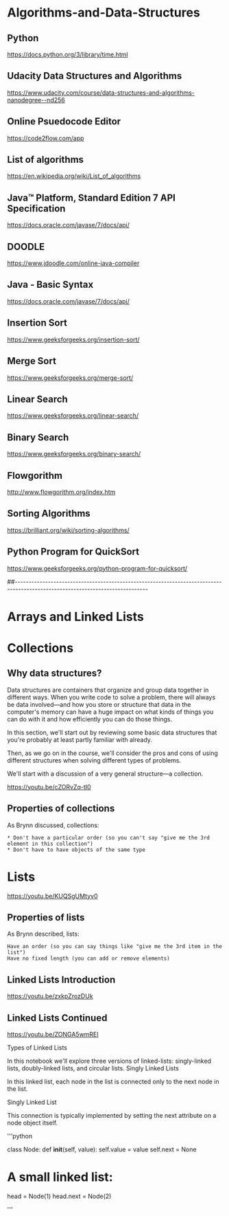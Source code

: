 # Algorithms-and-Data-Structures

## Python
https://docs.python.org/3/library/time.html

## Udacity Data Structures and Algorithms
https://www.udacity.com/course/data-structures-and-algorithms-nanodegree--nd256

## Online Psuedocode Editor
https://code2flow.com/app

## List of algorithms

https://en.wikipedia.org/wiki/List_of_algorithms

## Java™ Platform, Standard Edition 7 API Specification

https://docs.oracle.com/javase/7/docs/api/

## DOODLE

https://www.jdoodle.com/online-java-compiler

## Java - Basic Syntax

https://docs.oracle.com/javase/7/docs/api/

## Insertion Sort

https://www.geeksforgeeks.org/insertion-sort/

## Merge Sort

https://www.geeksforgeeks.org/merge-sort/

## Linear Search

https://www.geeksforgeeks.org/linear-search/

## Binary Search

https://www.geeksforgeeks.org/binary-search/

## Flowgorithm
http://www.flowgorithm.org/index.htm

## Sorting Algorithms
https://brilliant.org/wiki/sorting-algorithms/

## Python Program for QuickSort
https://www.geeksforgeeks.org/python-program-for-quicksort/

##------------------------------------------------------------------------------------------------------------------------------
# Arrays and Linked Lists

# Collections

## Why data structures?

Data structures are containers that organize and group data together in different ways. When you write code to solve a problem, there will always be data involved—and how you store or structure that data in the computer's memory can have a huge impact on what kinds of things you can do with it and how efficiently you can do those things.

In this section, we'll start out by reviewing some basic data structures that you're probably at least partly familiar with already.

Then, as we go on in the course, we'll consider the pros and cons of using different structures when solving different types of problems.

We'll start with a discussion of a very general structure—a collection.

https://youtu.be/cZORvZq-tI0

## Properties of collections

As Brynn discussed, collections:

    * Don't have a particular order (so you can't say "give me the 3rd element in this collection")
    * Don't have to have objects of the same type

# Lists
https://youtu.be/KUQSgUMtyv0

## Properties of lists

As Brynn described, lists:

    Have an order (so you can say things like "give me the 3rd item in the list")
    Have no fixed length (you can add or remove elements)

## Linked Lists Introduction
https://youtu.be/zxkpZrozDUk

## Linked Lists Continued
https://youtu.be/ZONGA5wmREI

Types of Linked Lists

In this notebook we'll explore three versions of linked-lists: singly-linked lists, doubly-linked lists, and circular lists.
Singly Linked Lists

In this linked list, each node in the list is connected only to the next node in the list.

Singly Linked List

This connection is typically implemented by setting the next attribute on a node object itself.

'''python

class Node:
    def __init__(self, value):
        self.value = value
        self.next = None
  
 # A small linked list:

head = Node(1)
head.next = Node(2)
        

'''















